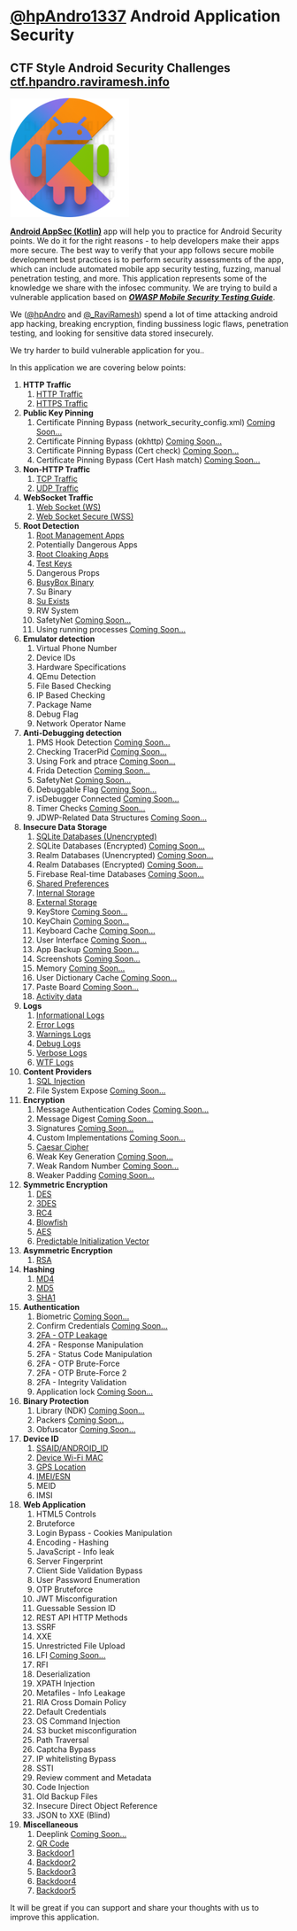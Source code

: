 # [@hpAndro1337](https://twitter.com/hpandro1337) Android Application Security 

## CTF Style Android Security Challenges [ctf.hpandro.raviramesh.info](http://ctf.hpandro.raviramesh.info)
![hpAndro](Android%20AppSec%20(Kotlin)/img/logo.png "http://ctf.hpandro.raviramesh.info") 

**[Android AppSec (Kotlin)](https://play.google.com/store/apps/details?id=com.hpandro.androidsecurity)** app will help you to practice for Android Security points. We do it for the right reasons - to help developers make their apps more secure. The best way to verify that your app follows secure mobile development best practices is to perform security assessments of the app, which can include automated mobile app security testing, fuzzing, manual penetration testing, and more. This application represents some of the knowledge we share with the infosec community. We are trying to build a vulnerable application based on ***[OWASP Mobile Security Testing Guide](https://github.com/OWASP/owasp-mstg)***.

We ([@hpAndro](https://twitter.com/hpandro) and [@_RaviRamesh](https://twitter.com/_RaviRamesh)) spend a lot of time attacking android app hacking, breaking encryption, finding bussiness logic flaws, penetration testing, and looking for sensitive data stored insecurely.

We try harder to build vulnerable application for you..

In this application we are covering below points:

1. **HTTP Traffic**
   1. [HTTP Traffic](https://play.google.com/store/apps/details?id=hpandro.java.infosec.http)
   2. [HTTPS Traffic](https://play.google.com/store/apps/details?id=hpandro.java.infosec.https)
2. **Public Key Pinning**
   1. Certificate Pinning Bypass (network_security_config.xml) [Coming Soon...](http://hpandro.raviramesh.info/soon.php)
   2. Certificate Pinning Bypass (okhttp) [Coming Soon...](http://hpandro.raviramesh.info/soon.php)
   3. Certificate Pinning Bypass (Cert check) [Coming Soon...](http://hpandro.raviramesh.info/soon.php)
   4. Certificate Pinning Bypass (Cert Hash match) [Coming Soon...](http://hpandro.raviramesh.info/soon.php)
3. **Non-HTTP Traffic**
   1. [TCP Traffic](https://play.google.com/store/apps/details?id=hpandro.java.infosec.tcp_traffic)
   2. [UDP Traffic](https://play.google.com/store/apps/details?id=hpandro.java.infosec.udp_traffic)
4. **WebSocket Traffic**
   1. [Web Socket (WS)](https://play.google.com/store/apps/details?id=hpandro.java.infosec.ws)
   2. [Web Socket Secure (WSS)](https://play.google.com/store/apps/details?id=hpandro.java.infosec.wss)
5. **Root Detection**
   1. [Root Management Apps](https://play.google.com/store/apps/details?id=hpandro.java.infosec.rootmanager)
   2. Potentially Dangerous Apps
   3. [Root Cloaking Apps](https://play.google.com/store/apps/details?id=hpandro.java.infosec.rootclock)
   4. [Test Keys](https://play.google.com/store/apps/details?id=hpandro.java.infosec.testkeys)
   5. Dangerous Props
   6. [BusyBox Binary](https://play.google.com/store/apps/details?id=hpandro.java.infosec.busybox)
   7. Su Binary
   8. [Su Exists](https://play.google.com/store/apps/details?id=hpandro.java.infosec.su)
   9. RW System
   10. SafetyNet [Coming Soon...](http://hpandro.raviramesh.info/soon.php)
   11. Using running processes [Coming Soon...](http://hpandro.raviramesh.info/soon.php)
6. **Emulator detection**
   1. Virtual Phone Number
   2. Device IDs
   3. Hardware Specifications
   4. QEmu Detection
   5. File Based Checking
   6. IP Based Checking
   7. Package Name
   8. Debug Flag
   9. Network Operator Name
7. **Anti-Debugging detection**
   1. PMS Hook Detection [Coming Soon...](http://hpandro.raviramesh.info/soon.php)
   2. Checking TracerPid [Coming Soon...](http://hpandro.raviramesh.info/soon.php)
   3. Using Fork and ptrace [Coming Soon...](http://hpandro.raviramesh.info/soon.php)
   4. Frida Detection [Coming Soon...](http://hpandro.raviramesh.info/soon.php)
   5. SafetyNet [Coming Soon...](http://hpandro.raviramesh.info/soon.php)
   6. Debuggable Flag [Coming Soon...](http://hpandro.raviramesh.info/soon.php)
   7. isDebugger Connected [Coming Soon...](http://hpandro.raviramesh.info/soon.php)
   8. Timer Checks [Coming Soon...](http://hpandro.raviramesh.info/soon.php)
   9. JDWP-Related Data Structures [Coming Soon...](http://hpandro.raviramesh.info/soon.php)
8. **Insecure Data Storage**
   1. [SQLite Databases (Unencrypted)](https://play.google.com/store/apps/details?id=hpandro.java.infosec.sqlitedb)
   2. SQLite Databases (Encrypted) [Coming Soon...](http://hpandro.raviramesh.info/soon.php)
   3. Realm Databases (Unencrypted) [Coming Soon...](http://hpandro.raviramesh.info/soon.php)
   4. Realm Databases (Encrypted) [Coming Soon...](http://hpandro.raviramesh.info/soon.php)
   5. Firebase Real-time Databases [Coming Soon...](http://hpandro.raviramesh.info/soon.php)
   6. [Shared Preferences](https://play.google.com/store/apps/details?id=hpandro.java.infosec.sharedpref)
   7. [Internal Storage](https://play.google.com/store/apps/details?id=hpandro.java.infosec.internal_storage)
   8. [External Storage](https://play.google.com/store/apps/details?id=hpandro.java.infosec.external_storage)
   9. KeyStore [Coming Soon...](http://hpandro.raviramesh.info/soon.php)
   10. KeyChain [Coming Soon...](http://hpandro.raviramesh.info/soon.php)
   11. Keyboard Cache [Coming Soon...](http://hpandro.raviramesh.info/soon.php)
   12. User Interface [Coming Soon...](http://hpandro.raviramesh.info/soon.php)
   13. App Backup [Coming Soon...](http://hpandro.raviramesh.info/soon.php)
   14. Screenshots [Coming Soon...](http://hpandro.raviramesh.info/soon.php)
   15. Memory [Coming Soon...](http://hpandro.raviramesh.info/soon.php)
   16. User Dictionary Cache [Coming Soon...](http://hpandro.raviramesh.info/soon.php)
   17. Paste Board [Coming Soon...](http://hpandro.raviramesh.info/soon.php)
   18. [Activity data](https://play.google.com/store/apps/details?id=hpandro.java.infosec.activity_data)
9. **Logs**
   1. [Informational Logs](https://play.google.com/store/apps/details?id=hpandro.java.infosec.infolog)
   2. [Error Logs](https://play.google.com/store/apps/details?id=hpandro.java.infosec.infolog)
   3. [Warnings Logs](https://play.google.com/store/apps/details?id=hpandro.java.infosec.infolog)
   4. [Debug Logs](https://play.google.com/store/apps/details?id=hpandro.java.infosec.infolog)
   5. [Verbose Logs](https://play.google.com/store/apps/details?id=hpandro.java.infosec.infolog)
   6. [WTF Logs](https://play.google.com/store/apps/details?id=hpandro.java.infosec.infolog)
10. **Content Providers**
    1. [SQL Injection](https://play.google.com/store/apps/details?id=hpandro.java.infosec.sqlinjection)
    2. File System Expose [Coming Soon...](http://hpandro.raviramesh.info/soon.php)
11. **Encryption**
    1. Message Authentication Codes [Coming Soon...](http://hpandro.raviramesh.info/soon.php)
    2. Message Digest [Coming Soon...](http://hpandro.raviramesh.info/soon.php)
    3. Signatures [Coming Soon...](http://hpandro.raviramesh.info/soon.php)
    4. Custom Implementations [Coming Soon...](http://hpandro.raviramesh.info/soon.php)
    5. [Caesar Cipher](https://play.google.com/store/apps/details?id=hpandro.java.infosec.caesar)
    6. Weak Key Generation [Coming Soon...](http://hpandro.raviramesh.info/soon.php)
    7. Weak Random Number [Coming Soon...](http://hpandro.raviramesh.info/soon.php)
    8. Weaker Padding [Coming Soon...](http://hpandro.raviramesh.info/soon.php)
12. **Symmetric Encryption**
    1. [DES](https://play.google.com/store/apps/details?id=hpandro.java.infosec.des)
    2. [3DES](https://play.google.com/store/apps/details?id=hpandro.java.infosec.triple_des)
    3. [RC4](https://play.google.com/store/apps/details?id=hpandro.java.infosec.rc4)
    4. [Blowfish](https://play.google.com/store/apps/details?id=hpandro.java.infosec.blowfish)
    5. [AES](https://play.google.com/store/apps/details?id=hpandro.java.infosec.aes)
    6. [Predictable Initialization Vector](https://play.google.com/store/apps/details?id=hpandro.java.infosec.predictable)
13. **Asymmetric Encryption**
    1. [RSA](https://play.google.com/store/apps/details?id=hpandro.java.infosec.rsa)
14. **Hashing**
    1. [MD4](https://play.google.com/store/apps/details?id=hpandro.java.infosec.md4)
    2. [MD5](https://play.google.com/store/apps/details?id=hpandro.java.infosec.md5)
    3. [SHA1](https://play.google.com/store/apps/details?id=hpandro.java.infosec.sha1)
15. **Authentication**
    1. Biometric [Coming Soon...](http://hpandro.raviramesh.info/soon.php)
    2. Confirm Credentials [Coming Soon...](http://hpandro.raviramesh.info/soon.php)
    3. [2FA - OTP Leakage](https://play.google.com/store/apps/details?id=hpandro.java.infosec.FA2)
    4. 2FA - Response Manipulation
    5. 2FA - Status Code Manipulation
    6. 2FA - OTP Brute-Force
    7. 2FA - OTP Brute-Force 2
    8. 2FA - Integrity Validation
    9. Application lock [Coming Soon...](http://hpandro.raviramesh.info/soon.php)
16. **Binary Protection**
    1. Library (NDK) [Coming Soon...](http://hpandro.raviramesh.info/soon.php)
    2. Packers [Coming Soon...](http://hpandro.raviramesh.info/soon.php)
    3. Obfuscator [Coming Soon...](http://hpandro.raviramesh.info/soon.php)
17. **Device ID**
    1. [SSAID/ANDROID_ID](https://play.google.com/store/apps/details?id=hpandro.java.infosec.android_id)
    2. [Device Wi-Fi MAC](https://play.google.com/store/apps/details?id=hpandro.java.infosec.device_mac)
    3. [GPS Location](https://play.google.com/store/apps/details?id=hpandro.java.infosec.gps)
    4. [IMEI/ESN](https://play.google.com/store/apps/details?id=hpandro.java.infosec.imei)
    5. MEID
    6. IMSI
18. **Web Application**
    1. HTML5 Controls
    2. Bruteforce
    3. Login Bypass - Cookies Manipulation
    4. Encoding - Hashing
    5. JavaScript - Info leak
    6. Server Fingerprint
    7. Client Side Validation Bypass
    8. User Password Enumeration
    9. OTP Bruteforce
    10. JWT Misconfiguration
    11. Guessable Session ID
    12. REST API HTTP Methods
    13. SSRF
    14. XXE
    15. Unrestricted File Upload
    16. LFI [Coming Soon...](http://hpandro.raviramesh.info/soon.php)
    17. RFI
    18. Deserialization
    19. XPATH Injection
    20. Metafiles - Info Leakage
    21. RIA Cross Domain Policy
    22. Default Credentials
    23. OS Command Injection
    24. S3 bucket misconfiguration
    25. Path Traversal
    26. Captcha Bypass
    27. IP whitelisting Bypass
    28. SSTI
    29. Review comment and Metadata
    30. Code Injection
    31. Old Backup Files
    32. Insecure Direct Object Reference
    33. JSON to XXE (Blind)
19. **Miscellaneous**
    1. Deeplink [Coming Soon...](http://hpandro.raviramesh.info/soon.php)
    2. [QR Code](https://play.google.com/store/apps/details?id=hpandro.java.infosec.qr)
    3. [Backdoor1](https://play.google.com/store/apps/details?id=hpandro.java.infosec.backdooor1)
    4. [Backdoor2](https://play.google.com/store/apps/details?id=hpandro.java.infosec.backdooor2)
    5. [Backdoor3](https://play.google.com/store/apps/details?id=hpandro.java.infosec.backdooor3)
    6. [Backdoor4](https://play.google.com/store/apps/details?id=hpandro.java.infosec.backdooor4)
    7. [Backdoor5](https://play.google.com/store/apps/details?id=hpandro.java.infosec.backdooor0)

It will be great if you can support and share your thoughts with us to improve this application.
